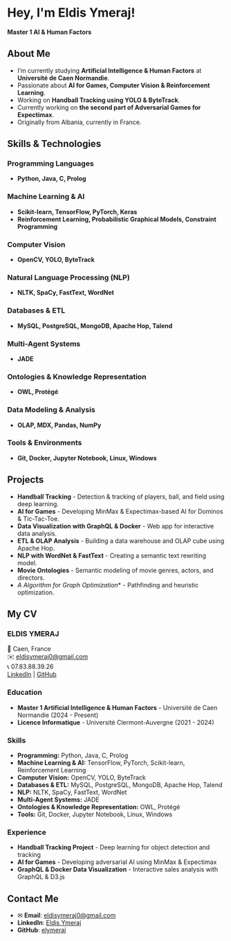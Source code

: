 # Hey, I'm Eldis Ymeraj!

 **Master 1 AI & Human Factors** 

## About Me

-  I’m currently studying **Artificial Intelligence & Human Factors** at **Université de Caen Normandie**.
-  Passionate about **AI for Games, Computer Vision & Reinforcement Learning**.
-  Working on **Handball Tracking using YOLO & ByteTrack**.
-  Currently working on **the second part of Adversarial Games for Expectimax**.
-  Originally from Albania, currently in France.


## Skills & Technologies

### Programming Languages
- **Python, Java, C, Prolog**

### Machine Learning & AI
- **Scikit-learn, TensorFlow, PyTorch, Keras**
- **Reinforcement Learning, Probabilistic Graphical Models, Constraint Programming**

### Computer Vision
- **OpenCV, YOLO, ByteTrack**

### Natural Language Processing (NLP)
- **NLTK, SpaCy, FastText, WordNet**

### Databases & ETL
- **MySQL, PostgreSQL, MongoDB, Apache Hop, Talend**

### Multi-Agent Systems
- **JADE**

### Ontologies & Knowledge Representation
- **OWL, Protégé**

### Data Modeling & Analysis
- **OLAP, MDX, Pandas, NumPy**

### Tools & Environments
- **Git, Docker, Jupyter Notebook, Linux, Windows**

## Projects

-  **Handball Tracking** - Detection & tracking of players, ball, and field using deep learning.
-  **AI for Games** - Developing MinMax & Expectimax-based AI for Dominos & Tic-Tac-Toe.
-  **Data Visualization with GraphQL & Docker** - Web app for interactive data analysis.
-  **ETL & OLAP Analysis** - Building a data warehouse and OLAP cube using Apache Hop.
-  **NLP with WordNet & FastText** - Creating a semantic text rewriting model.
-  **Movie Ontologies** - Semantic modeling of movie genres, actors, and directors.
-  **A* Algorithm for Graph Optimization** - Pathfinding and heuristic optimization.

##  My CV

### **ELDIS YMERAJ**
📍 Caen, France  
✉️ eldisymeraj0@gmail.com  
📞 07.83.88.39.26  
[LinkedIn](www.linkedin.com/in/eldis-ymeraj-2b5433226) | [GitHub](https://github.com/elymeraj)  

### **Education**
- **Master 1 Artificial Intelligence & Human Factors** - Université de Caen Normandie (2024 - Present)
- **Licence Informatique** - Université Clermont-Auvergne (2021 - 2024)

### **Skills**
- **Programming:** Python, Java, C, Prolog  
- **Machine Learning & AI:** TensorFlow, PyTorch, Scikit-learn, Reinforcement Learning  
- **Computer Vision:** OpenCV, YOLO, ByteTrack  
- **Databases & ETL:** MySQL, PostgreSQL, MongoDB, Apache Hop, Talend  
- **NLP:** NLTK, SpaCy, FastText, WordNet  
- **Multi-Agent Systems:** JADE  
- **Ontologies & Knowledge Representation:** OWL, Protégé  
- **Tools:** Git, Docker, Jupyter Notebook, Linux, Windows  

### **Experience**
- **Handball Tracking Project** - Deep learning for object detection and tracking  
- **AI for Games** - Developing adversarial AI using MinMax & Expectimax  
- **GraphQL & Docker Data Visualization** - Interactive sales analysis with GraphQL & D3.js  

## Contact Me

- ✉ **Email**: [eldisymeraj0@gmail.com](mailto:eldisymeraj0@gmail.com)
-  **LinkedIn**: [Eldis Ymeraj](www.linkedin.com/in/eldis-ymeraj-2b5433226)
-  **GitHub**: [elymeraj](https://github.com/elymeraj)
